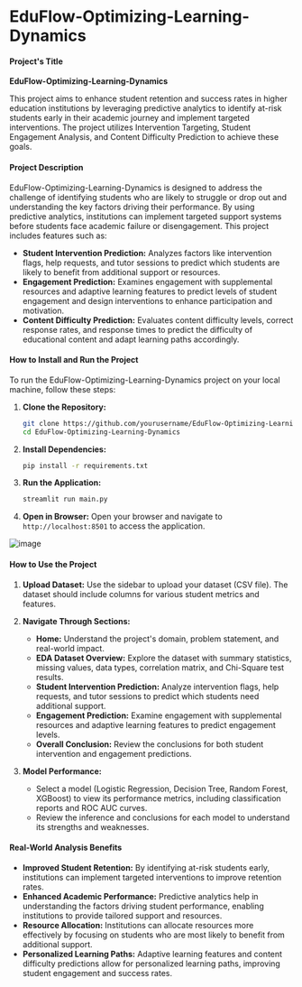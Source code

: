 # EduFlow-Optimizing-Learning-Dynamics

#### Project's Title

**EduFlow-Optimizing-Learning-Dynamics**

This project aims to enhance student retention and success rates in higher education institutions by leveraging predictive analytics to identify at-risk students early in their academic journey and implement targeted interventions. The project utilizes Intervention Targeting, Student Engagement Analysis, and Content Difficulty Prediction to achieve these goals.

#### Project Description

EduFlow-Optimizing-Learning-Dynamics is designed to address the challenge of identifying students who are likely to struggle or drop out and understanding the key factors driving their performance. By using predictive analytics, institutions can implement targeted support systems before students face academic failure or disengagement. This project includes features such as:

- **Student Intervention Prediction:** Analyzes factors like intervention flags, help requests, and tutor sessions to predict which students are likely to benefit from additional support or resources.
- **Engagement Prediction:** Examines engagement with supplemental resources and adaptive learning features to predict levels of student engagement and design interventions to enhance participation and motivation.
- **Content Difficulty Prediction:** Evaluates content difficulty levels, correct response rates, and response times to predict the difficulty of educational content and adapt learning paths accordingly.

#### How to Install and Run the Project

To run the EduFlow-Optimizing-Learning-Dynamics project on your local machine, follow these steps:

1. **Clone the Repository:**
   ```sh
   git clone https://github.com/yourusername/EduFlow-Optimizing-Learning-Dynamics.git
   cd EduFlow-Optimizing-Learning-Dynamics
   ```

2. **Install Dependencies:**
   ```sh
   pip install -r requirements.txt
   ```

3. **Run the Application:**
   ```sh
   streamlit run main.py
   ```

4. **Open in Browser:**
   Open your browser and navigate to `http://localhost:8501` to access the application.

![image](https://github.com/user-attachments/assets/b636f8f0-d8cd-407b-a07d-e218e57e82ed)
   

#### How to Use the Project

1. **Upload Dataset:**
   Use the sidebar to upload your dataset (CSV file). The dataset should include columns for various student metrics and features.

2. **Navigate Through Sections:**
   - **Home:** Understand the project's domain, problem statement, and real-world impact.
   - **EDA Dataset Overview:** Explore the dataset with summary statistics, missing values, data types, correlation matrix, and Chi-Square test results.
   - **Student Intervention Prediction:** Analyze intervention flags, help requests, and tutor sessions to predict which students need additional support.
   - **Engagement Prediction:** Examine engagement with supplemental resources and adaptive learning features to predict engagement levels.
   - **Overall Conclusion:** Review the conclusions for both student intervention and engagement predictions.

3. **Model Performance:**
   - Select a model (Logistic Regression, Decision Tree, Random Forest, XGBoost) to view its performance metrics, including classification reports and ROC AUC curves.
   - Review the inference and conclusions for each model to understand its strengths and weaknesses.

#### Real-World Analysis Benefits

- **Improved Student Retention:** By identifying at-risk students early, institutions can implement targeted interventions to improve retention rates.
- **Enhanced Academic Performance:** Predictive analytics help in understanding the factors driving student performance, enabling institutions to provide tailored support and resources.
- **Resource Allocation:** Institutions can allocate resources more effectively by focusing on students who are most likely to benefit from additional support.
- **Personalized Learning Paths:** Adaptive learning features and content difficulty predictions allow for personalized learning paths, improving student engagement and success rates.
